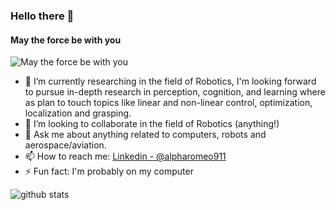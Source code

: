 ### Hello there 👋

#### May the force be with you

<img src="https://thumbs.gfycat.com/AfraidSlipperyAmethystgemclam-size_restricted.gif" alt="May the force be with you">

- 🔭 I’m currently researching in the field of Robotics, I'm looking forward to pursue in-depth research in perception, cognition, and learning where as plan to touch topics like linear and non-linear control, optimization, localization and grasping.
- 👯 I’m looking to collaborate in the field of Robotics (anything!)
- 💬 Ask me about  anything related to computers, robots and aerospace/aviation.
- 📫 How to reach me: [Linkedin - @alpharomeo911](https://www.linkedin.com/in/alpharomeo911/)
- ⚡ Fun fact: I'm probably on my computer

<img src="https://github-readme-stats.vercel.app/api?username=alpharomeo911&&show_icons=true&title_color=ffffff&icon_color=bb2acf&text_color=daf7dc&bg_color=151515" alt="github stats">
